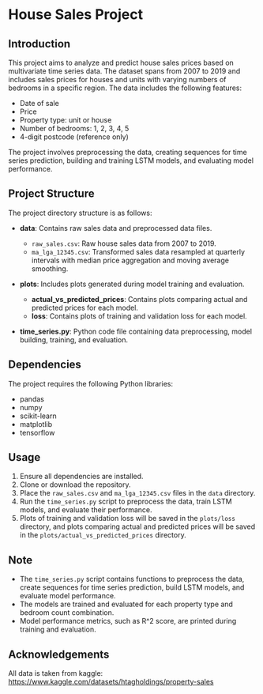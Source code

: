 # House Sales Project

## Introduction
This project aims to analyze and predict house sales prices based on multivariate time series data. The dataset spans from 2007 to 2019 and includes sales prices for houses and units with varying numbers of bedrooms in a specific region. The data includes the following features:

- Date of sale
- Price
- Property type: unit or house
- Number of bedrooms: 1, 2, 3, 4, 5
- 4-digit postcode (reference only)

The project involves preprocessing the data, creating sequences for time series prediction, building and training LSTM models, and evaluating model performance.

## Project Structure
The project directory structure is as follows:

- **data**: Contains raw sales data and preprocessed data files.
  - `raw_sales.csv`: Raw house sales data from 2007 to 2019.
  - `ma_lga_12345.csv`: Transformed sales data resampled at quarterly intervals with median price aggregation and moving average smoothing.

- **plots**: Includes plots generated during model training and evaluation.
  - **actual_vs_predicted_prices**: Contains plots comparing actual and predicted prices for each model.
  - **loss**: Contains plots of training and validation loss for each model.

- **time_series.py**: Python code file containing data preprocessing, model building, training, and evaluation.

## Dependencies
The project requires the following Python libraries:
- pandas
- numpy
- scikit-learn
- matplotlib
- tensorflow

## Usage
1. Ensure all dependencies are installed.
2. Clone or download the repository.
3. Place the `raw_sales.csv` and `ma_lga_12345.csv` files in the `data` directory.
4. Run the `time_series.py` script to preprocess the data, train LSTM models, and evaluate their performance.
5. Plots of training and validation loss will be saved in the `plots/loss` directory, and plots comparing actual and predicted prices will be saved in the `plots/actual_vs_predicted_prices` directory.

## Note
- The `time_series.py` script contains functions to preprocess the data, create sequences for time series prediction, build LSTM models, and evaluate model performance.
- The models are trained and evaluated for each property type and bedroom count combination.
- Model performance metrics, such as R^2 score, are printed during training and evaluation.

## Acknowledgements

All data is taken from kaggle: https://www.kaggle.com/datasets/htagholdings/property-sales
